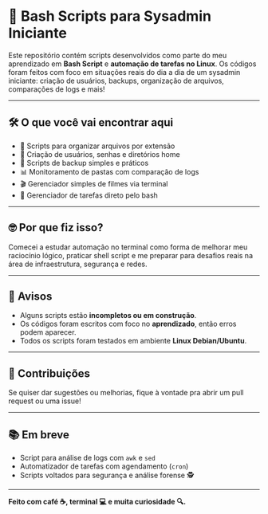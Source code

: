 # 🐧 Bash Scripts para Sysadmin Iniciante

Este repositório contém scripts desenvolvidos como parte do meu aprendizado em **Bash Script** e **automação de tarefas no Linux**. Os códigos foram feitos com foco em situações reais do dia a dia de um sysadmin iniciante: criação de usuários, backups, organização de arquivos, comparações de logs e mais!

---

## 🛠️ O que você vai encontrar aqui

- 📁 Scripts para organizar arquivos por extensão
- 👤 Criação de usuários, senhas e diretórios home
- 🔐 Scripts de backup simples e práticos
- 📊 Monitoramento de pastas com comparação de logs
- 🎬 Gerenciador simples de filmes via terminal
- 📝 Gerenciador de tarefas direto pelo bash

---

## 🤓 Por que fiz isso?

Comecei a estudar automação no terminal como forma de melhorar meu raciocínio lógico, praticar shell script e me preparar para desafios reais na área de infraestrutura, segurança e redes.

---

## 🚧 Avisos

- Alguns scripts estão **incompletos ou em construção**.
- Os códigos foram escritos com foco no **aprendizado**, então erros podem aparecer.
- Todos os scripts foram testados em ambiente **Linux Debian/Ubuntu**.

---

## 💬 Contribuições

Se quiser dar sugestões ou melhorias, fique à vontade pra abrir um pull request ou uma issue!

---

## 📚 Em breve

- Script para análise de logs com `awk` e `sed`
- Automatizador de tarefas com agendamento (`cron`)
- Scripts voltados para segurança e análise forense 🕵️

---

**Feito com café ☕, terminal 💻 e muita curiosidade 🔍.**
